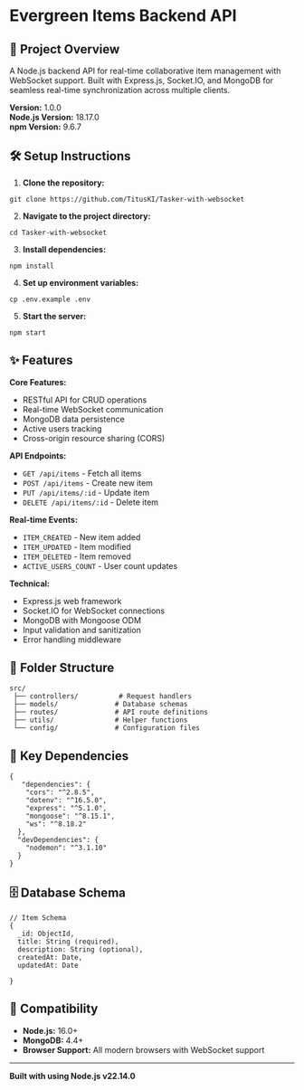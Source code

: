 # Evergreen Items Backend API

## 📄 Project Overview

A Node.js backend API for real-time collaborative item management with WebSocket support. Built with Express.js, Socket.IO, and MongoDB for seamless real-time synchronization across multiple clients.

**Version:** 1.0.0  
**Node.js Version:** 18.17.0  
**npm Version:** 9.6.7

## 🛠️ Setup Instructions

1. **Clone the repository:**
```
git clone https://github.com/TitusKI/Tasker-with-websocket

```
2. **Navigate to the project directory:**
```
cd Tasker-with-websocket

```
3. **Install dependencies:**
```
npm install

```
4. **Set up environment variables:**
```
cp .env.example .env

```
5. **Start the server:**
```
npm start

```
## ✨ Features

**Core Features:**
- RESTful API for CRUD operations
- Real-time WebSocket communication
- MongoDB data persistence
- Active users tracking
- Cross-origin resource sharing (CORS)

**API Endpoints:**
- `GET /api/items` - Fetch all items
- `POST /api/items` - Create new item
- `PUT /api/items/:id` - Update item
- `DELETE /api/items/:id` - Delete item

**Real-time Events:**
- `ITEM_CREATED` - New item added
- `ITEM_UPDATED` - Item modified
- `ITEM_DELETED` - Item removed
- `ACTIVE_USERS_COUNT` - User count updates

**Technical:**
- Express.js web framework
- Socket.IO for WebSocket connections
- MongoDB with Mongoose ODM
- Input validation and sanitization
- Error handling middleware

## 📂 Folder Structure

```
src/
 ├── controllers/          # Request handlers
 ├── models/              # Database schemas
 ├── routes/              # API route definitions
 ├── utils/               # Helper functions
 └── config/              # Configuration files

```
## 🔧 Key Dependencies
```
{
   "dependencies": {
    "cors": "^2.8.5",
    "dotenv": "^16.5.0",
    "express": "^5.1.0",
    "mongoose": "^8.15.1",
    "ws": "^8.18.2"
  },
  "devDependencies": {
    "nodemon": "^3.1.10"
  }
}

```
## 🗄️ Database Schema

```
// Item Schema
{
  _id: ObjectId,
  title: String (required),
  description: String (optional),
  createdAt: Date,
  updatedAt: Date

}

```

## 📱 Compatibility

- **Node.js:** 16.0+
- **MongoDB:** 4.4+
- **Browser Support:** All modern browsers with WebSocket support

---

**Built with using Node.js v22.14.0**
